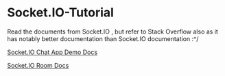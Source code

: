 # Socket.IO-Tutorial

Read the documents from Socket.IO , but refer to Stack Overflow also as it has notably better documentation than Socket.IO documentation :^/

[Socket.IO Chat App Demo Docs](https://socket.io/get-started/chat)

[Socket.IO Room Docs](https://socket.io/docs/v3/rooms)
